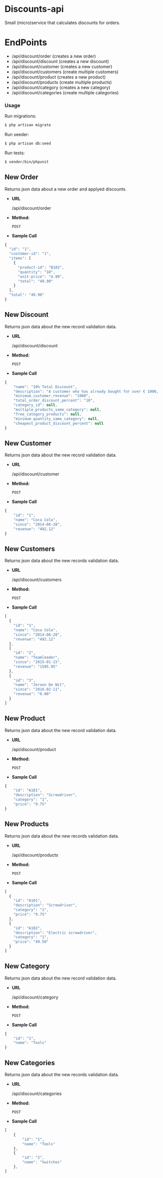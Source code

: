# Discounts-api

Small (micro)service that calculates discounts for orders.

# EndPoints

  - /api/discount/order (creates a new order)
  - /api/discount/discount (creates a new discount)
  - /api/discount/customer (creates a new customer)
  - /api/discount/customers (create multiple customers)
  - /api/discount/product (creates a new product)
  - /api/discount/products (create multiple products)
  - /api/discount/category (creates a new category)
  - /api/discount/categories (create multiple categories)

### Usage

Run migrations:

```sh
$ php artisan migrate
```

Run seeder:
```sh
$ php artisan db:seed
```

Run tests:
```sh
$ vendor/bin/phpunit
```

**New Order**
----
  Returns json data about a new order and applyed discounts.

* **URL**

  /api/discount/order

* **Method:**

  `POST`
  
*  **Sample Call**

```javascript
{
  "id": "1",
  "customer-id": "1",
  "items": [
    {
      "product-id": "B102",
      "quantity": "10",
      "unit-price": "4.99",
      "total": "49.90"
    }
  ],
  "total": "49.90"
}
  ```
  
  **New Discount**
----
  Returns json data about the new record validation data.

* **URL**

  /api/discount/discount

* **Method:**

  `POST`
  
*  **Sample Call**

```javascript
{
    "name": "10% Total Discount",
    "description": "A customer who has already bought for over € 1000, gets a discount of 10% on the whole order.",
    "minimum_customer_revenue": "1000",
    "total_order_discount_percent": "10",
    "category_id": null,
    "multiple_products_same_category": null,
    "free_category_products": null,
    "minimum_quantity_same_category": null,
    "cheapest_product_discount_percent": null
}
  ```

  **New Customer**
----
  Returns json data about the new record validation data.

* **URL**

  /api/discount/customer

* **Method:**

  `POST`
  
*  **Sample Call**

```javascript
{
    "id": "1",
    "name": "Coca Cola",
    "since": "2014-06-28",
    "revenue": "492.12"
}
  ```
  
  **New Customers**
----
  Returns json data about the new records validation data.

* **URL**

  /api/discount/customers

* **Method:**

  `POST`
  
*  **Sample Call**

```javascript
[
  {
    "id": "1",
    "name": "Coca Cola",
    "since": "2014-06-28",
    "revenue": "492.12"
  },
  {
    "id": "2",
    "name": "Teamleader",
    "since": "2015-01-15",
    "revenue": "1505.95"
  },
  {
    "id": "3",
    "name": "Jeroen De Wit",
    "since": "2016-02-11",
    "revenue": "0.00"
  }
]
  ```
  
  **New Product**
----
  Returns json data about the new record validation data.

* **URL**

  /api/discount/product

* **Method:**

  `POST`
  
*  **Sample Call**

```javascript
{
    "id": "A101",
    "description": "Screwdriver",
    "category": "1",
    "price": "9.75"
}
  ```

  **New Products**
----
  Returns json data about the new records validation data.

* **URL**

  /api/discount/products

* **Method:**

  `POST`
  
*  **Sample Call**

```javascript
[
  {
    "id": "A101",
    "description": "Screwdriver",
    "category": "1",
    "price": "9.75"
  },
  {
    "id": "A102",
    "description": "Electric screwdriver",
    "category": "1",
    "price": "49.50"
  }
]
  ```

  **New Category**
----
  Returns json data about the new record validation data.

* **URL**

  /api/discount/category

* **Method:**

  `POST`
  
*  **Sample Call**

```javascript
{
    "id": "1",
    "name": "Tools"
}
  ```

  **New Categories**
----
  Returns json data about the new records validation data.

* **URL**

  /api/discount/categories

* **Method:**

  `POST`
  
*  **Sample Call**

```javascript
[
    {
        "id": "1",
        "name": "Tools"
    },
    {
        "id": "2",
        "name": "Switches"
    },
]
  ```
